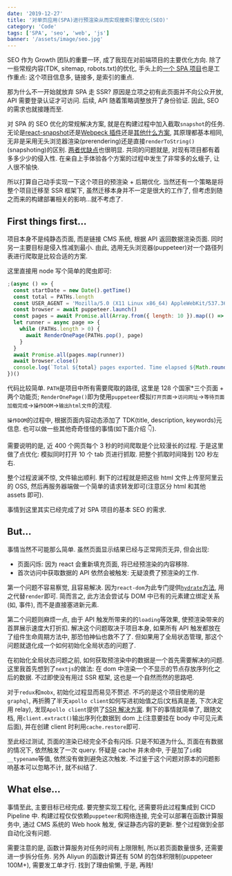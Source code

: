 ```yaml
---
date: '2019-12-27'
title: '对单页应用(SPA)进行预渲染从而实现搜索引擎优化(SEO)'
category: 'Code'
tags: ['SPA', 'seo', 'web', 'js']
banner: '/assets/image/seo.jpg'
---
```


SEO 作为 Growth 团队的重要一环, 成了我现在对前端项目的主要优化方向. 除了一些常规内容(TDK, sitemap, robots.txt)的优化, 手头上的[一个 SPA 项目](https://www.airwallex.com.cn/guides/payout)也是工作重点: 这个项目信息多, 链接多, 是索引的重点.

那为什么不一开始就放弃 SPA 走 SSR? 原因是立项之初有此页面并不向公众开放, API 需要登录认证才可访问. 后续, API 随着策略调整放开了身份验证. 因此, SEO 的需求也就接踵而至.

对 SPA 的 SEO 优化的常规解决方案, 就是在构建过程中加入截取`snapshot`的任务. 无论是[react-snapshot](https://github.com/geelen/react-snapshot)还是[Webpeck 插件](https://github.com/markdalgleish/static-site-generator-webpack-plugin)还是[其他什么方案](https://github.com/stereobooster/react-snap/blob/master/doc/alternatives.md), 其原理都基本相同, 无非是采用无头浏览器渲染(prerendering)还是直接`renderToString()`(snapshoting)的区别. [两者优缺点](https://github.com/stereobooster/react-snap/blob/master/doc/alternatives.md#prerendering-snapshotting)也很明显. 共同的问题就是, 对现有项目都有着多多少少的侵入性. 在亲自上手体验各个方案的过程中发生了非常多的幺蛾子, 让人很不愉快.

所以打算自己动手实现一下这个项目的预渲染 + 后期优化. 当然还有一个策略是将整个项目迁移至 SSR 框架下, 虽然迁移本身并不一定是很大的工作了, 但考虑到随之而来的构建部署相关的影响...就不考虑了.

## First things first...

项目本身不是纯静态页面, 而是链接 CMS 系统, 根据 API 返回数据渲染页面. 同时另一主要目标是侵入性减到最小. 由此, 选用无头浏览器(puppeteer)对一个路径列表进行爬取是比较合适的方案.

这里直接用 node 写个简单的爬虫即可:

```js
;(async () => {
  const startDate = new Date().getTime()
  const total = PATHs.length
  const USER_AGENT = 'Mozilla/5.0 (X11 Linux x86_64) AppleWebKit/537.36 (KHTML, like Gecko) Chrome/67.0.3239.108 Safari/537.36'
  const browser = await puppeteer.launch()
  const pages = await Promise.all(Array.from({ length: 10 }).map(() => browser.newPage()))
  let runner = async page => {
    while (PATHs.length > 0) {
      await RenderOnePage(PATHs.pop(), page)
    }
  }
  await Promise.all(pages.map(runner))
  await browser.close()
  console.log(`Total ${total} pages exported. Time elapsed ${Math.round((new Date().getTime() - startDate) / 1000)}s`)
})()
```

代码比较简单. `PATH`是项目中所有需要爬取的路径, 这里是 128 个国家\*三个页面 + 两个功能页; `RenderOnePage()`即为使用`puppeteer`模拟`打开页面`->`访问网址`->`等待页面加载完成`->`操作DOM`->`输出html文件`的流程.

`操作DOM`的过程中, 根据页面内容动态添加了 TDK(title, description, keywords)元信息. 也可以做一些其他奇奇怪怪的事情(如下面介绍 👇).

需要说明的是, 近 400 个网页每个 3 秒的时间爬取是个比较漫长的过程. 于是这里做了点优化: 模拟同时打开 10 个 tab 页进行抓取. 把整个抓取时间降到 120 秒左右.

整个过程波澜不惊, 文件输出顺利. 剩下的过程就是把这些 html 文件上传至阿里云的 OSS, 然后再服务器端做一个简单的请求转发即可(注意区分 html 和其他 assets 即可).

事情到这里其实已经完成了对 SPA 项目的基本 SEO 的需求.

## But...

事情当然不可能那么简单. 虽然页面显示结果已经与正常网页无异, 但会出现:

- 页面闪烁: 因为 react 会重新填充页面, 将已经预渲染的内容移除.
- 首次访问中获取数据的 API 依然会被触发: 无疑浪费了预渲染的工作.

第一个问题不容易察觉, 且容易解决. 因为`react-dom`为此专门提供[`hydrate`方法](https://reactjs.org/docs/react-dom.html#hydrate), 用之代替`render`即可. 简而言之, 此方法会尝试与 DOM 中已有的元素建立绑定关系(如, 事件), 而不是直接塞进新元素.

第二个问题则麻烦一点, 由于 API 触发所带来的的`loading`等效果, 使预渲染带来的首屏展示速度大打折扣. 解决这个问题取决于项目本身, 如果所有 API 触发都放在了组件生命周期方法中, 那恐怕神仙也救不了了. 但如果用了全局状态管理, 那这个问题就退化成一个如何初始化全局状态的问题了.

在初始化全局状态问题之前, 如何获取预渲染中的数据是一个首先需要解决的问题. 这里我首先想到了`nextjs`的做法: 在 dom 中渲染一个不显示的节点存放序列化之后的数据. 不过即使没有用过 SSR 框架, 这也是一个自然而然的思路吧.

对于`redux`和`mobx`, 初始化过程显而易见不赘述. 不巧的是这个项目使用的是`graphql`, 再折腾了半天`apollo client`如何写进初始值之后(文档真是差, 下次决定用 relay), 发现`Apollo client`提供了[SSR 解决方案](https://www.apollographql.com/docs/react/performance/server-side-rendering/). 剩下的事情就简单了, 跟随文档, 用`client.extract()`输出序列化数据到 dom 上(注意要挂在 body 中可见元素后面), 并在创建 client 时利用`cache.restore`即可.

至此经过测试, 页面的渲染已经完全不会有闪烁. 只是不知道为什么, 页面在有数据的情况下, 依然触发了一次 query. 怀疑是 cache 并未命中, 于是加了`id`和`__typename`等值, 依然没有做到避免这次触发. 不过鉴于这个问题对原本的问题影响基本可以忽略不计, 就不纠结了.

## What else...

事情至此, 主要目标已经完成. 要完整实现工程化, 还需要将此过程集成到 CICD Pipeline 中. 构建过程仅仅依赖`puppeteer`和网络连接, 完全可以部署在函数计算服务中, 通过 CMS 系统的 Web hook 触发, 保证静态内容的更新. 整个过程做到全部自动化没有问题.

需要注意的是, 函数计算服务对任务时间有上限限制, 所以若页面数量很多, 还需要进一步拆分任务. 另外 Aliyun 的函数计算还有 50M 的包体积限制(puppeteer 100M+), 需要发工单才行. 找到了理由偷懒, 于是, 再贱!

